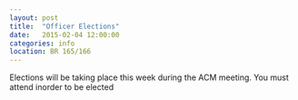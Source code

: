 ```yaml
---
layout: post
title:  "Officer Elections"
date:   2015-02-04 12:00:00
categories: info
location: BR 165/166
---
```


Elections will be taking place this week during the ACM meeting.  You must attend inorder to be elected